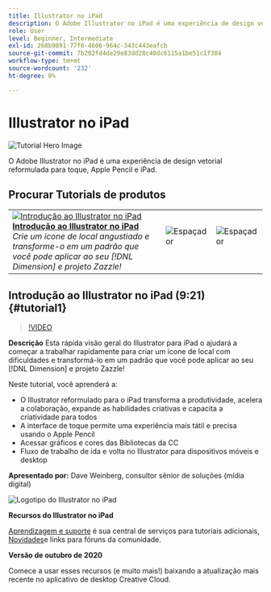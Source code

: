 ```yaml
---
title: Illustrator no iPad
description: O Adobe Illustrator no iPad é uma experiência de design vetorial reformulada para toque, Apple Pencil e iPad
role: User
level: Beginner, Intermediate
exl-id: 268b9891-77f6-4606-964c-343c443eafcb
source-git-commit: 7b202fd4de29e83dd28c40dc6115a1be51c1f384
workflow-type: tm+mt
source-wordcount: '232'
ht-degree: 0%

---
```


# Illustrator no iPad

![Tutorial Hero Image](../assets/AIoniPad.jpg)

O Adobe Illustrator no iPad é uma experiência de design vetorial reformulada para toque, Apple Pencil e iPad.

## Procurar Tutorials de produtos

<table style="table-layout:fixed">
<tr>
 <td>
   <a href="illustratoripad.md#tutorial1">
      <img alt="Introdução ao Illustrator no iPad" src="../assets/illustrator-iPad_repeat_weinberg_thumbnail.jpg" />
   </a>
    <div>
   <a href="illustratoripad.md#tutorial1"><strong>Introdução ao Illustrator no iPad</strong></a>
    </div>
    <em>Crie um ícone de local angustiado e transforme-o em um padrão que você pode aplicar ao seu [!DNL Dimension] e projeto Zazzle!</em>
    <br>
  </td>
  <td>
    <img alt="Espaçador" src="../assets/Whitespacer.png" />
    <div>
    <br>
  </td>
  <td>
    <img alt="Espaçador" src="../assets/Whitespacer.png" />
    <div>
    <br>
  </td>
</tr>
</table>

## Introdução ao Illustrator no iPad (9:21) {#tutorial1}

>[!VIDEO](https://video.tv.adobe.com/v/326823?hidetitle=true)

**Descrição**
Esta rápida visão geral do Illustrator para iPad o ajudará a começar a trabalhar rapidamente para criar um ícone de local com dificuldades e transformá-lo em um padrão que você pode aplicar ao seu [!DNL Dimension] e projeto Zazzle!

Neste tutorial, você aprenderá a:
* O Illustrator reformulado para o iPad transforma a produtividade, acelera a colaboração, expande as habilidades criativas e capacita a criatividade para todos
* A interface de toque permite uma experiência mais tátil e precisa usando o Apple Pencil
* Acessar gráficos e cores das Bibliotecas da CC
* Fluxo de trabalho de ida e volta no Illustrator para dispositivos móveis e desktop

**Apresentado por:**
Dave Weinberg, consultor sênior de soluções (mídia digital)

![Logotipo do Illustrator no iPad](../assets/ai_appicon_96.png)

**Recursos do Illustrator no iPad**

[Aprendizagem e suporte](https://helpx.adobe.com/support/illustrator.html) é sua central de serviços para tutoriais adicionais, [Novidades](https://helpx.adobe.com/illustrator/using/whats-new/mobile-2021.html)e links para fóruns da comunidade.

**Versão de outubro de 2020**

Comece a usar esses recursos (e muito mais!) baixando a atualização mais recente no aplicativo de desktop Creative Cloud.
